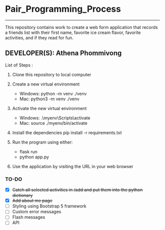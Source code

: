# Pair_Programming_Process

---

This repository contains work to create a web form application that records a friends list with their first name, favorite ice cream flavor, favorite activities, and if they read for fun. 

DEVELOPER(S): Athena Phommivong
---
List of Steps :

1. Clone this repository to local computer

2. Create a new virtual environment
    - Windows: python -m venv ./venv
    - Mac: python3 -m venv ./venv

3. Activate the new virtual environment
    - Windows: .\myenv\Scripts\activate
    - Mac: source ./myenv/bin/activate

4. Install the dependencies pip install -r requirements.txt

5. Run the program using either:
    - flask run
    - python app.py

6. Use the application by visiting the URL in your web browser


### TO-DO

- [x] ~~Catch all selected activities in /add and put them into the python dictionary~~
- [x] ~~Add about me page~~
- [ ] Styling using Bootstrap 5 framework
- [ ] Custom error messages
- [ ] Flash messages
- [ ] API
